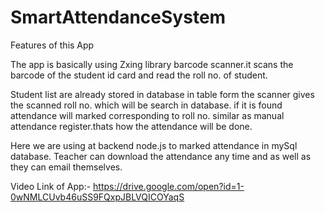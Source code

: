 # SmartAttendanceSystem

Features of this App

The app is basically using Zxing library barcode scanner.it scans the barcode of the student id card and read the roll no. of student.

Student list are already stored in database in table form the scanner gives the scanned roll no. which will be search in database. if it is found attendance will marked corresponding to roll no. similar as manual attendance register.thats how the attendance will be done.

Here we are using at backend node.js to marked attendance in mySql database.
Teacher can download the attendance any time and as well as they can email themselves.

Video Link of App:- https://drive.google.com/open?id=1-0wNMLCUvb46uSS9FQxpJBLVQICOYaqS
